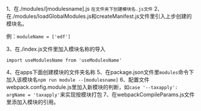 1、在./modules/[modulesname].js `在文件夹下创建模块名.js文件`
2、在./modules/loadGlobalModules.js和createManifest.js文件里引入上步创建的模块名。

例：`moduleName = ['edf']`

3、在./index.js文件里加入模块名称的导入

`import useModulesName from 'useModulesName'`

4、在apps下面创建模块的文件夹名称
5、在package.json文件里`modules`命令下加入该模块名`npm run module --[modulesname]`
6、配置文件webpack.config.module.js里加入新模块的判断，如`case '--taxapply': argName = 'taxapply'`来实现按模块打包
7、在webpackCompileParams.js文件里添加入模块的引用。
